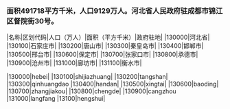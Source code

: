 <!--
 * @Author: vigne 1186963387@qq.com
 * @Date: 2022-09-27 12:01:22
 * @LastEditors: vigne 1186963387@qq.com
 * @LastEditTime: 2022-10-11 16:25:38
 * @FilePath: /cooking-menu/src/views/asia/eastAsia/china/mockData/hebeiProvince/readme.md
 * @Description: 这是默认设置,请设置`customMade`, 打开koroFileHeader查看配置 进行设置: https://github.com/OBKoro1/koro1FileHeader/wiki/%E9%85%8D%E7%BD%AE
-->
### 面积491718平方千米，人口9129万人。河北省人民政府驻成都市锦江区督院街30号。
<!-- ||||| -->
|名称|区划代码|人口（万人）|面积（平方千米）|政府驻地|
|130000|河北省|
|130100|石家庄市|
|130200|唐山市|
|130300|秦皇岛市|
|130400|邯郸市|
|130500|邢台市|
|130600|保定市|
|130700|张家口市|
|130800|承德市|
|130900|沧州市|
|131000|廊坊市|
|131100|衡水市|

|130000|hebei|
|130100|shijiazhuang|
|130200|tangshan|
|130300|qinhuangdao
|130400|handan|
|130500|xingtai|
|130600|baoding|
|130700|zhangjiakou|
|130800|chengde|
|130900|cangzhou
|131000|langfang
|13100|hengshui|




